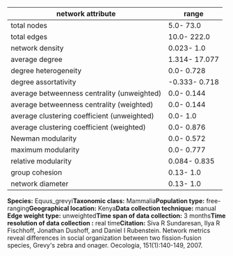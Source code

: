 network attribute|range
---|---
total nodes|5.0- 73.0
total edges|10.0- 222.0
network density|0.023- 1.0
average degree|1.314- 17.077
degree heterogeneity|0.0- 0.728
degree assortativity|-0.333- 0.718
average betweenness centrality (unweighted)|0.0- 0.144
average betweenness centrality (weighted)|0.0- 0.144
average clustering coefficient (unweighted)|0.0- 1.0
average clustering coefficient (weighted)|0.0- 0.876
Newman modularity|0.0- 0.572
maximum modularity|0.0- 0.777
relative modularity|0.084- 0.835
group cohesion|0.13- 1.0
network diameter|0.13- 1.0
**Species:** Equus_grevyi**Taxonomic class:** Mammalia**Population type:** free-ranging**Geographical location:** Kenya**Data collection technique:** manual **Edge weight type:** unweighted**Time span of data collection:** 3 months**Time resolution of data collection :** real time**Citation:** Siva R Sundaresan, Ilya R Fischhoff, Jonathan Dushoff, and Daniel I Rubenstein. Network metrics reveal differences in social organization between two fission-fusion species, Grevy's zebra and onager. Oecologia, 151(1):140-149, 2007.